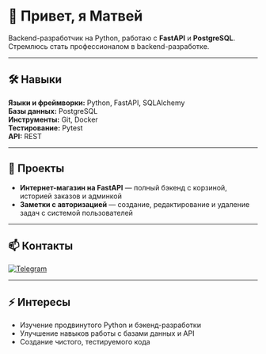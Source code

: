 # 👋 Привет, я Матвей
Backend-разработчик на Python, работаю с **FastAPI** и **PostgreSQL**. Стремлюсь стать профессионалом в backend-разработке.

---

## 🛠 Навыки
**Языки и фреймворки:** Python, FastAPI, SQLAlchemy  
**Базы данных:** PostgreSQL  
**Инструменты:** Git, Docker  
**Тестирование:** Pytest  
**API:** REST  

---

## 📂 Проекты
- **Интернет-магазин на FastAPI** — полный бэкенд с корзиной, историей заказов и админкой  
- **Заметки с авторизацией** — создание, редактирование и удаление задач с системой пользователей  

---

## 📫 Контакты
[![Telegram](https://img.shields.io/badge/Telegram-2CA5E0?style=for-the-badge&logo=telegram&logoColor=white)](https://t.me/matew_1)

---

## ⚡ Интересы
- Изучение продвинутого Python и бэкенд-разработки  
- Улучшение навыков работы с базами данных и API  
- Создание чистого, тестируемого кода
